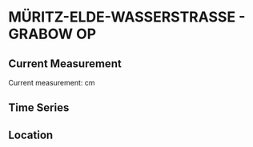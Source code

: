# MÜRITZ-ELDE-WASSERSTRASSE - GRABOW OP

## Current Measurement

Current measurement: <Value topic="rivers/pegel-online/MEW/GRABOW_OP/measurementValue"/> cm

## Time Series

<TimeSeries topic="rivers/pegel-online/MEW/GRABOW_OP/measurementValue" period="week" />

## Location

<WorldMap>
  <Marker lat="53.28314108425336" lon="11.573414132628102" labelTopic="rivers/pegel-online/MEW/GRABOW_OP" />
</WorldMap>

